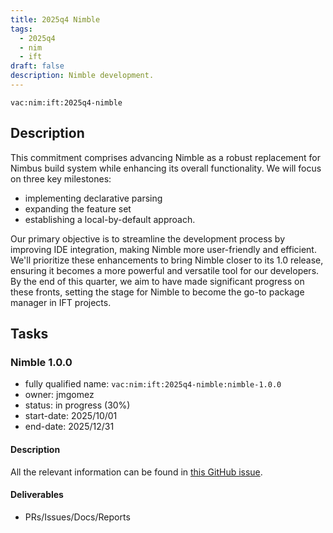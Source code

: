 ```yaml
---
title: 2025q4 Nimble
tags:
  - 2025q4
  - nim
  - ift
draft: false
description: Nimble development.
---
```


`vac:nim:ift:2025q4-nimble`

## Description

This commitment comprises advancing Nimble as a robust replacement for Nimbus build system while enhancing its overall functionality.
We will focus on three key milestones:

* implementing declarative parsing
* expanding the feature set
* establishing a local-by-default approach.

Our primary objective is to streamline the development process by improving IDE integration,
making Nimble more user-friendly and efficient.
We'll prioritize these enhancements to bring Nimble closer to its 1.0 release, ensuring it becomes a more powerful and versatile tool for our developers.
By the end of this quarter, we aim to have made significant progress on these fronts, setting the stage for Nimble to become the go-to package manager in IFT projects.


## Tasks

### Nimble 1.0.0

* fully qualified name: `vac:nim:ift:2025q4-nimble:nimble-1.0.0`
* owner: jmgomez
* status: in progress (30%)
* start-date: 2025/10/01
* end-date: 2025/12/31

#### Description

All the relevant information can be found in [this GitHub issue](https://github.com/nim-lang/nimble/issues/1449).

#### Deliverables
- PRs/Issues/Docs/Reports

